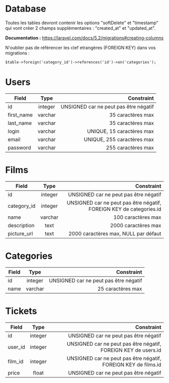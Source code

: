 # Database

Toutes les tables devront contenir les options "softDelete" et "timestamp" qui vont créer 2 champs supplémentaires : "created_at" et "updated_at".

**Documentation :** https://laravel.com/docs/5.2/migrations#creating-columns

N'oublier pas de référencer les clef etrangères (FOREIGN KEY) dans vos migrations :

```
$table->foreign('category_id')->references('id')->on('categories');
```

# Users

| Field         | Type          | Constraint  |
| ------------- |:-------------:| -----:|
| id            | integer       | UNSIGNED car ne peut pas être négatif |
| first_name    | varchar       | 35 caractères max |
| last_name     | varchar       | 35 caractères max |
| login         | varchar       | UNIQUE, 15 caractères max |
| email         | varchar       | UNIQUE, 255 caractères max |
| password      | varchar       | 255 caractères max |

# Films

| Field         | Type          | Constraint  |
| ------------- |:-------------:| -----:|
| id            | integer       | UNSIGNED car ne peut pas être négatif |
| category_id   | integer       | UNSIGNED car ne peut pas être négatif, FOREIGN KEY de categories.id |
| name          | varchar       | 100 caractères max |
| description   | text          | 2000 caractères max |
| picture_url   | text          | 2000 caractères max, NULL par défaut |


# Categories

| Field         | Type          | Constraint  |
| ------------- |:-------------:| -----:|
| id            | integer       | UNSIGNED car ne peut pas être négatif  |
| name          | varchar       | 25 caractères max |

# Tickets

| Field         | Type          | Constraint  |
| ------------- |:-------------:| -----:|
| id            | integer       | UNSIGNED car ne peut pas être négatif |
| user_id       | integer       | UNSIGNED car ne peut pas être négatif, FOREIGN KEY de users.id |
| film_id       | integer       | UNSIGNED car ne peut pas être négatif, FOREIGN KEY de films.id |
| price         | float         | UNSIGNED car ne peut pas être négatif |
